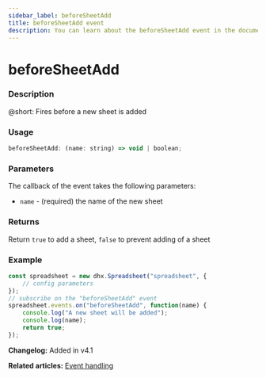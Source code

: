 ```yaml
---
sidebar_label: beforeSheetAdd
title: beforeSheetAdd event
description: You can learn about the beforeSheetAdd event in the documentation of the DHTMLX JavaScript Spreadsheet library. Browse developer guides and API reference, try out code examples and live demos, and download a free 30-day evaluation version of DHTMLX Spreadsheet.
---
```


# beforeSheetAdd

### Description

@short: Fires before a new sheet is added

### Usage

~~~jsx
beforeSheetAdd: (name: string) => void | boolean;
~~~

### Parameters

The callback of the event takes the following parameters:

- `name` - (required) the name of the new sheet

### Returns

Return `true` to add a sheet, `false` to prevent adding of a sheet

### Example

~~~jsx {5-9}
const spreadsheet = new dhx.Spreadsheet("spreadsheet", {
    // config parameters
});
// subscribe on the "beforeSheetAdd" event
spreadsheet.events.on("beforeSheetAdd", function(name) {
    console.log("A new sheet will be added");
    console.log(name);
    return true;
});
~~~

**Changelog:** Added in v4.1

**Related articles:** [Event handling](handling_events.md)